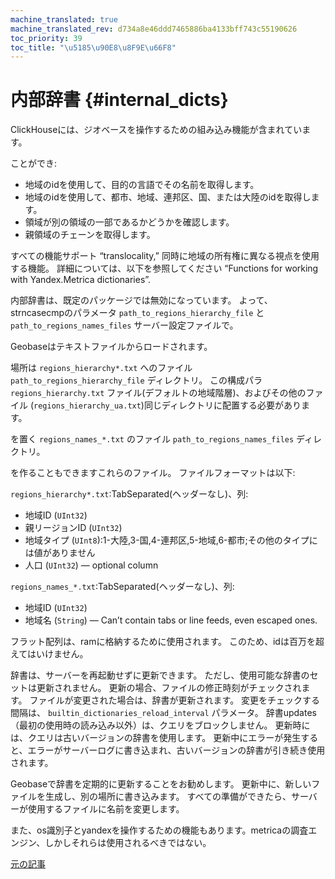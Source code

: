 ```yaml
---
machine_translated: true
machine_translated_rev: d734a8e46ddd7465886ba4133bff743c55190626
toc_priority: 39
toc_title: "\u5185\u90E8\u8F9E\u66F8"
---
```


# 内部辞書 {#internal_dicts}

ClickHouseには、ジオベースを操作するための組み込み機能が含まれています。

ことができ:

-   地域のidを使用して、目的の言語でその名前を取得します。
-   地域のidを使用して、都市、地域、連邦区、国、または大陸のidを取得します。
-   領域が別の領域の一部であるかどうかを確認します。
-   親領域のチェーンを取得します。

すべての機能サポート “translocality,” 同時に地域の所有権に異なる視点を使用する機能。 詳細については、以下を参照してください “Functions for working with Yandex.Metrica dictionaries”.

内部辞書は、既定のパッケージでは無効になっています。
よって、strncasecmpのパラメータ `path_to_regions_hierarchy_file` と `path_to_regions_names_files` サーバー設定ファイルで。

Geobaseはテキストファイルからロードされます。

場所は `regions_hierarchy*.txt` へのファイル `path_to_regions_hierarchy_file` ディレクトリ。 この構成パラ `regions_hierarchy.txt` ファイル(デフォルトの地域階層)、およびその他のファイル (`regions_hierarchy_ua.txt`)同じディレクトリに配置する必要があります。

を置く `regions_names_*.txt` のファイル `path_to_regions_names_files` ディレクトリ。

を作ることもできますこれらのファイル。 ファイルフォーマットは以下:

`regions_hierarchy*.txt`:TabSeparated(ヘッダーなし)、列:

-   地域ID (`UInt32`)
-   親リージョンID (`UInt32`)
-   地域タイプ (`UInt8`):1-大陸,3-国,4-連邦区,5-地域,6-都市;その他のタイプには値がありません
-   人口 (`UInt32`) — optional column

`regions_names_*.txt`:TabSeparated(ヘッダーなし)、列:

-   地域ID (`UInt32`)
-   地域名 (`String`) — Can’t contain tabs or line feeds, even escaped ones.

フラット配列は、ramに格納するために使用されます。 このため、idは百万を超えてはいけません。

辞書は、サーバーを再起動せずに更新できます。 ただし、使用可能な辞書のセットは更新されません。
更新の場合、ファイルの修正時刻がチェックされます。 ファイルが変更された場合は、辞書が更新されます。
変更をチェックする間隔は、 `builtin_dictionaries_reload_interval` パラメータ。
辞書updates（最初の使用時の読み込み以外）は、クエリをブロックしません。 更新時には、クエリは古いバージョンの辞書を使用します。 更新中にエラーが発生すると、エラーがサーバーログに書き込まれ、古いバージョンの辞書が引き続き使用されます。

Geobaseで辞書を定期的に更新することをお勧めします。 更新中に、新しいファイルを生成し、別の場所に書き込みます。 すべての準備ができたら、サーバーが使用するファイルに名前を変更します。

また、os識別子とyandexを操作するための機能もあります。metricaの調査エンジン、しかしそれらは使用されるべきではない。

[元の記事](https://clickhouse.tech/docs/en/query_language/dicts/internal_dicts/) <!--hide-->
